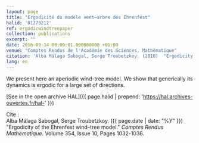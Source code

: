 ```yaml
---
layout: page
title: "Ergodicité du modèle vent–arbre des Ehrenfest"
halid: '01273212'
ref: ergodicwindtreepaper
collection: publications
excerpt: ""
date: 2016-09-14 00:00:01.000000000 +01:00
venue: "Comptes Rendus de l'Académie des Sciences, Mathématique"
citation: 'Alba Málaga Sabogal, Serge Troubetzkoy. (2016)  "Ergodicity of the Ehrenfest wind–tree model." <i>Comptes Rendus Mathematique</i>. Volume 354, Issue 10, Pages 1032-1036.'
lang: en
---
```


We present here an aperiodic wind-tree model. We show that generically its dynamics is ergodic for a large set of directions.

[See in the open archive HAL]({{ page.halid | prepend: 'https://hal.archives-ouvertes.fr/hal-' }})

Cite : <br>
Alba Málaga Sabogal, Serge Troubetzkoy. ({{ page.date | date: "%Y" }})  "Ergodicity of the Ehrenfest wind–tree model." <i>Comptes Rendus Mathematique</i>.
Volume 354, Issue 10, Pages 1032-1036.
